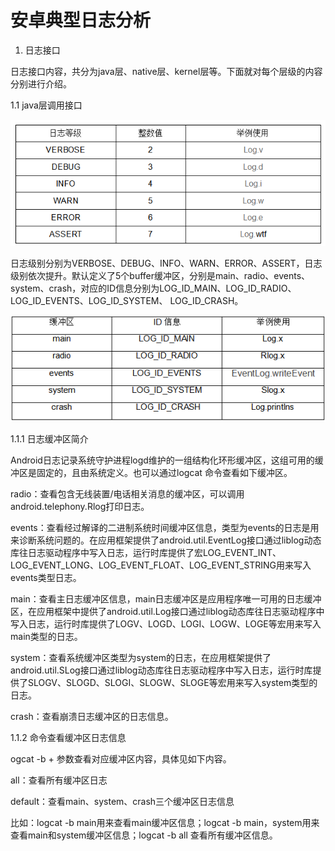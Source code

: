 # 安卓典型日志分析


1. 日志接口

日志接口内容，共分为java层、native层、kernel层等。下面就对每个层级的内容分别进行介绍。

1.1 java层调用接口

![Alt text](image-11.png)

日志级别分别为VERBOSE、DEBUG、INFO、WARN、ERROR、ASSERT，日志级别依次提升。默认定义了5个buffer缓冲区，分别是main、radio、events、system、crash，对应的ID信息分别为LOG_ID_MAIN、LOG_ID_RADIO、LOG_ID_EVENTS、LOG_ID_SYSTEM、 LOG_ID_CRASH。

![Alt text](image-12.png)

1.1.1 日志缓冲区简介

Android日志记录系统守护进程logd维护的一组结构化环形缓冲区，这组可用的缓冲区是固定的，且由系统定义。也可以通过logcat 命令查看如下缓冲区。

radio：查看包含无线装置/电话相关消息的缓冲区，可以调用android.telephony.Rlog打印日志。


events：查看经过解译的二进制系统时间缓冲区信息，类型为events的日志是用来诊断系统问题的。在应用框架提供了android.util.EventLog接口通过liblog动态库往日志驱动程序中写入日志，运行时库提供了宏LOG_EVENT_INT、LOG_EVENT_LONG、LOG_EVENT_FLOAT、LOG_EVENT_STRING用来写入events类型日志。


main：查看主日志缓冲区信息，main日志缓冲区是应用程序唯一可用的日志缓冲区，在应用框架中提供了android.util.Log接口通过liblog动态库往日志驱动程序中写入日志，运行时库提供了LOGV、LOGD、LOGI、LOGW、LOGE等宏用来写入main类型的日志。


system：查看系统缓冲区类型为system的日志，在应用框架提供了android.util.SLog接口通过liblog动态库往日志驱动程序中写入日志，运行时库提供了SLOGV、SLOGD、SLOGI、SLOGW、SLOGE等宏用来写入system类型的日志。


crash：查看崩溃日志缓冲区的日志信息。

1.1.2 命令查看缓冲区日志信息


ogcat -b + 参数查看对应缓冲区内容，具体见如下内容。

all：查看所有缓冲区日志

default：查看main、system、crash三个缓冲区日志信息

比如：logcat -b main用来查看main缓冲区信息；logcat -b main，system用来查看main和system缓冲区信息；logcat -b all 查看所有缓冲区信息。


